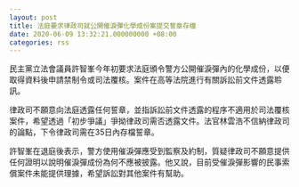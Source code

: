 ```yaml
---
layout: post
title: 法庭要求律政司就公開催淚彈化學成份案提交誓章存檔
date: 2020-06-09 13:32:21.000000000 +08:00
categories: rss
---
```


民主黨立法會議員許智峯今年初要求法庭頒令警方公開催淚彈內的化學成份，以便取得資料後申請禁制令或司法覆核。案件在高等法院進行有關訴訟前文件透露聆訊。

律政司不願意向法庭透露任何誓章，並指訴訟前文件透露的程序不適用於司法覆核案件，希望透過「初步爭議」爭拗律政司需否透露文件。法官林雲浩不信納律政司的論點，下令律政司需在35日內存檔誓章。

許智峯在退庭後表示，警方使用催淚彈應受到監察及約制，質疑律政司不願意提供任何證明以說明催淚彈成份為何不應被披露。他又說，目前受催淚彈影響的民事索償案件未能提供理據，希望訴訟對其他案件有幫助。

